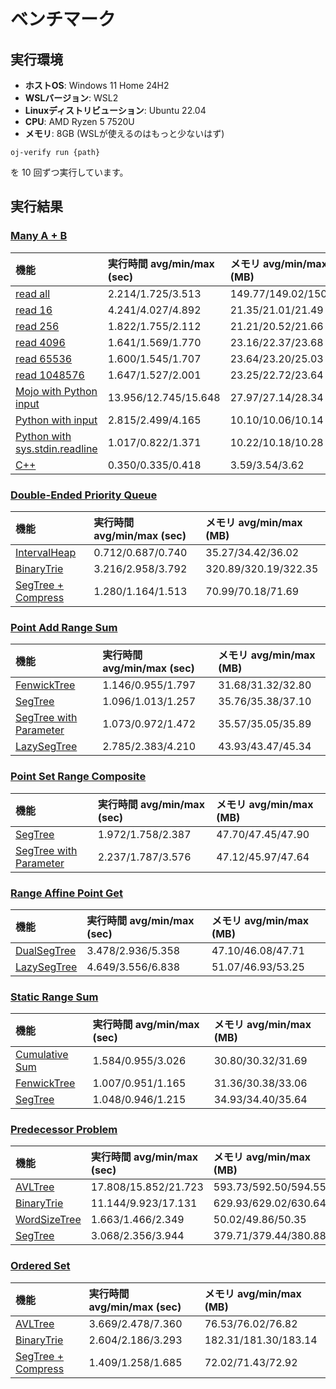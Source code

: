 # ベンチマーク

## 実行環境

- **ホストOS**: Windows 11 Home 24H2
- **WSLバージョン**: WSL2
- **Linuxディストリビューション**: Ubuntu 22.04
- **CPU**: AMD Ryzen 5 7520U
- **メモリ**: 8GB (WSLが使えるのはもっと少ないはず)

```
oj-verify run {path}
```

を 10 回ずつ実行しています。

## 実行結果

### [Many A + B](https://judge.yosupo.jp/problem/many_aplusb)

| 機能 | 実行時間 avg/min/max (sec) | メモリ avg/min/max (MB) |
| :--- | :--- | :--- |
| [read all](https://github.com/shogo314/ac-library-mojo/tree/main/verify/yosupo/sample/many_aplusb/io_all.test.mojo) | 2.214/1.725/3.513 | 149.77/149.02/150.48 |
| [read 16](https://github.com/shogo314/ac-library-mojo/tree/main/verify/yosupo/sample/many_aplusb/io_16.test.mojo) | 4.241/4.027/4.892 | 21.35/21.01/21.49 |
| [read 256](https://github.com/shogo314/ac-library-mojo/tree/main/verify/yosupo/sample/many_aplusb/io_256.test.mojo) | 1.822/1.755/2.112 | 21.21/20.52/21.66 |
| [read 4096](https://github.com/shogo314/ac-library-mojo/tree/main/verify/yosupo/sample/many_aplusb/io_4096.test.mojo) | 1.641/1.569/1.770 | 23.16/22.37/23.68 |
| [read 65536](https://github.com/shogo314/ac-library-mojo/tree/main/verify/yosupo/sample/many_aplusb/io_65536.test.mojo) | 1.600/1.545/1.707 | 23.64/23.20/25.03 |
| [read 1048576](https://github.com/shogo314/ac-library-mojo/tree/main/verify/yosupo/sample/many_aplusb/io_1048576.test.mojo) | 1.647/1.527/2.001 | 23.25/22.72/23.64 |
| [Mojo with Python input](https://github.com/shogo314/ac-library-mojo/tree/main/verify/yosupo/sample/many_aplusb/py.test.mojo) | 13.956/12.745/15.648 | 27.97/27.14/28.34 |
| [Python with input](https://github.com/shogo314/ac-library-mojo/tree/main/verify/yosupo/sample/many_aplusb/input.test.py) | 2.815/2.499/4.165 | 10.10/10.06/10.14 |
| [Python with sys.stdin.readline](https://github.com/shogo314/ac-library-mojo/tree/main/verify/yosupo/sample/many_aplusb/io.test.py) | 1.017/0.822/1.371 | 10.22/10.18/10.28 |
| [C++](https://github.com/shogo314/ac-library-mojo/tree/main/verify/yosupo/sample/many_aplusb/io.test.cpp) | 0.350/0.335/0.418 | 3.59/3.54/3.62 |

### [Double-Ended Priority Queue](https://judge.yosupo.jp/problem/double_ended_priority_queue)

| 機能 | 実行時間 avg/min/max (sec) | メモリ avg/min/max (MB) |
| :--- | :--- | :--- |
| [IntervalHeap](https://github.com/shogo314/ac-library-mojo/tree/main/verify/yosupo/data_structure/double_ended_priority_queue/interval_heap.test.mojo) | 0.712/0.687/0.740 | 35.27/34.42/36.02 |
| [BinaryTrie](https://github.com/shogo314/ac-library-mojo/tree/main/verify/yosupo/data_structure/double_ended_priority_queue/binarytrie.test.mojo) | 3.216/2.958/3.792 | 320.89/320.19/322.35 |
| [SegTree + Compress](https://github.com/shogo314/ac-library-mojo/tree/main/verify/yosupo/data_structure/double_ended_priority_queue/segtree.test.mojo) | 1.280/1.164/1.513 | 70.99/70.18/71.69 |

### [Point Add Range Sum](https://judge.yosupo.jp/problem/point_add_range_sum)

| 機能 | 実行時間 avg/min/max (sec) | メモリ avg/min/max (MB) |
| :--- | :--- | :--- |
| [FenwickTree](https://github.com/shogo314/ac-library-mojo/tree/main/verify/yosupo/data_structure/point_add_range_sum/fenwicktree.test.mojo) | 1.146/0.955/1.797 | 31.68/31.32/32.80 |
| [SegTree](https://github.com/shogo314/ac-library-mojo/tree/main/verify/yosupo/data_structure/point_add_range_sum/segtree.test.mojo) | 1.096/1.013/1.257 | 35.76/35.38/37.10 |
| [SegTree with Parameter](https://github.com/shogo314/ac-library-mojo/tree/main/verify/yosupo/data_structure/point_add_range_sum/segtree_with_parameter.test.mojo) | 1.073/0.972/1.472 | 35.57/35.05/35.89 |
| [LazySegTree](https://github.com/shogo314/ac-library-mojo/tree/main/verify/yosupo/data_structure/point_add_range_sum/lazysegtree.test.mojo) | 2.785/2.383/4.210 | 43.93/43.47/45.34 |

### [Point Set Range Composite](https://judge.yosupo.jp/problem/point_set_range_composite)

| 機能 | 実行時間 avg/min/max (sec) | メモリ avg/min/max (MB) |
| :--- | :--- | :--- |
| [SegTree](https://github.com/shogo314/ac-library-mojo/tree/main/verify/yosupo/data_structure/point_set_range_composite/segtree.test.mojo) | 1.972/1.758/2.387 | 47.70/47.45/47.90 |
| [SegTree with Parameter](https://github.com/shogo314/ac-library-mojo/tree/main/verify/yosupo/data_structure/point_set_range_composite/segtree_with_parameter.test.mojo) | 2.237/1.787/3.576 | 47.12/45.97/47.64 |

### [Range Affine Point Get](https://judge.yosupo.jp/problem/range_affine_point_get)

| 機能 | 実行時間 avg/min/max (sec) | メモリ avg/min/max (MB) |
| :--- | :--- | :--- |
| [DualSegTree](https://github.com/shogo314/ac-library-mojo/tree/main/verify/yosupo/data_structure/range_affine_point_get/dualsegtree.test.mojo) | 3.478/2.936/5.358 | 47.10/46.08/47.71 |
| [LazySegTree](https://github.com/shogo314/ac-library-mojo/tree/main/verify/yosupo/data_structure/range_affine_point_get/lazysegtree.test.mojo) | 4.649/3.556/6.838 | 51.07/46.93/53.25 |

### [Static Range Sum](https://judge.yosupo.jp/problem/static_range_sum)

| 機能 | 実行時間 avg/min/max (sec) | メモリ avg/min/max (MB) |
| :--- | :--- | :--- |
| [Cumulative Sum](https://github.com/shogo314/ac-library-mojo/tree/main/verify/yosupo/data_structure/static_range_sum/cumulative_sum.test.mojo) | 1.584/0.955/3.026 | 30.80/30.32/31.69 |
| [FenwickTree](https://github.com/shogo314/ac-library-mojo/tree/main/verify/yosupo/data_structure/static_range_sum/fenwicktree.test.mojo) | 1.007/0.951/1.165 | 31.36/30.38/33.06 |
| [SegTree](https://github.com/shogo314/ac-library-mojo/tree/main/verify/yosupo/data_structure/static_range_sum/segtree.test.mojo) | 1.048/0.946/1.215 | 34.93/34.40/35.64 |

### [Predecessor Problem](https://judge.yosupo.jp/problem/predecessor_problem)

| 機能 | 実行時間 avg/min/max (sec) | メモリ avg/min/max (MB) |
| :--- | :--- | :--- |
| [AVLTree](https://github.com/shogo314/ac-library-mojo/tree/main/verify/yosupo/data_structure/predecessor_problem/avltree.test.mojo) | 17.808/15.852/21.723 | 593.73/592.50/594.55 |
| [BinaryTrie](https://github.com/shogo314/ac-library-mojo/tree/main/verify/yosupo/data_structure/predecessor_problem/binarytrie.test.mojo) | 11.144/9.923/17.131 | 629.93/629.02/630.64 |
| [WordSizeTree](https://github.com/shogo314/ac-library-mojo/tree/main/verify/yosupo/data_structure/predecessor_problem/wordsizetree.test.mojo) | 1.663/1.466/2.349 | 50.02/49.86/50.35 |
| [SegTree](https://github.com/shogo314/ac-library-mojo/tree/main/verify/yosupo/data_structure/predecessor_problem/segtree.test.mojo) | 3.068/2.356/3.944 | 379.71/379.44/380.88 |

### [Ordered Set](https://judge.yosupo.jp/problem/ordered_set)

| 機能 | 実行時間 avg/min/max (sec) | メモリ avg/min/max (MB) |
| :--- | :--- | :--- |
| [AVLTree](https://github.com/shogo314/ac-library-mojo/tree/main/verify/yosupo/data_structure/ordered_set/avltree.test.mojo) | 3.669/2.478/7.360 | 76.53/76.02/76.82 |
| [BinaryTrie](https://github.com/shogo314/ac-library-mojo/tree/main/verify/yosupo/data_structure/ordered_set/binarytrie.test.mojo) | 2.604/2.186/3.293 | 182.31/181.30/183.14 |
| [SegTree + Compress](https://github.com/shogo314/ac-library-mojo/tree/main/verify/yosupo/data_structure/ordered_set/segtree.test.mojo) | 1.409/1.258/1.685 | 72.02/71.43/72.92 |

